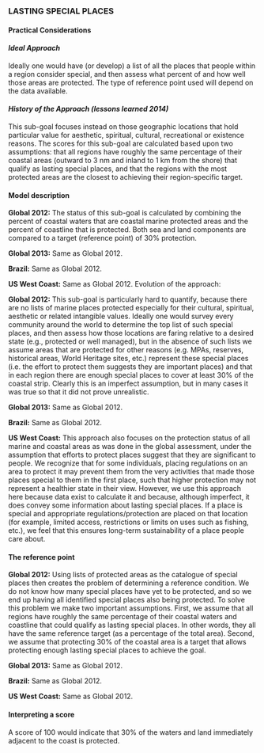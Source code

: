 ### **LASTING SPECIAL PLACES**
#### Practical Considerations

#### *Ideal Approach*

Ideally one would have (or develop) a list of all the places that people within a region consider special, and then assess what percent of and how well those areas are protected. The type of reference point used will depend on the data available.

#### *History of the Approach (lessons learned 2014)*
<!---Taken from Conceptual Guide v2--->

This sub-goal focuses instead on those geographic locations that hold particular value for aesthetic, spiritual, cultural, recreational or existence reasons. The scores for this sub-goal are calculated based upon two assumptions: that all regions have roughly the same percentage of their coastal areas (outward to 3 nm and inland to 1 km from the shore) that qualify as lasting special places, and that the regions with the most protected areas are the closest to achieving their region-specific target.

#### Model description

**Global 2012:**
The status of this sub-goal is calculated by combining the percent of coastal waters that are coastal marine protected areas and the percent of coastline that is protected. Both sea and land components are compared to a target (reference point) of 30% protection.

**Global 2013:**
Same as Global 2012.

**Brazil:**
Same as Global 2012.

**US West Coast:**
Same as Global 2012.
Evolution of the approach:

**Global 2012:**
This sub-goal is particularly hard to quantify, because there are no lists of marine places protected especially for their cultural, spiritual, aesthetic or related intangible values.  Ideally one would survey every community around the world to determine the top list of such special places, and then assess how those locations are faring relative to a desired state (e.g., protected or well managed), but in the absence of such lists we assume areas that are protected for other reasons (e.g. MPAs, reserves, historical areas, World Heritage sites, etc.) represent these special places (i.e. the effort to protect them suggests they are important places) and that in each region there are enough special places to cover at least 30% of the coastal strip. Clearly this is an imperfect assumption, but in many cases it was true so that it did not prove unrealistic.

**Global 2013:**
Same as Global 2012.

**Brazil:**
Same as Global 2012.

**US West Coast:**
This approach also focuses on the protection status of all marine and coastal areas as was done in the global assessment, under the assumption that efforts to protect places suggest that they are significant to people. We recognize that for some individuals, placing regulations on an area to protect it may prevent them from the very activities that made those places special to them in the first place, such that higher protection may not represent a healthier state in their view. However, we use this approach here because data exist to calculate it and because, although imperfect, it does convey some information about lasting special places. If a place is special and appropriate regulations/protection are placed on that location (for example, limited access, restrictions or limits on uses such as fishing, etc.), we feel that this ensures long-term sustainability of a place people care about.

#### The reference point

**Global 2012:**
Using lists of protected areas as the catalogue of special places then creates the problem of determining a reference condition. We do not know how many special places have yet to be protected, and so we end up having all identified special places also being protected. To solve this problem we make two important assumptions. First, we assume that all regions have roughly the same percentage of their coastal waters and coastline that could qualify as lasting special places. In other words, they all have the same reference target (as a percentage of the total area). Second, we assume that protecting 30% of the coastal area is a target that allows protecting enough lasting special places to achieve the goal.

**Global 2013:**
Same as Global 2012.

**Brazil:**
Same as Global 2012.

**US West Coast:**
Same as Global 2012.

#### Interpreting a score

A score of 100 would indicate that 30% of the waters and land immediately adjacent to the coast is protected.
